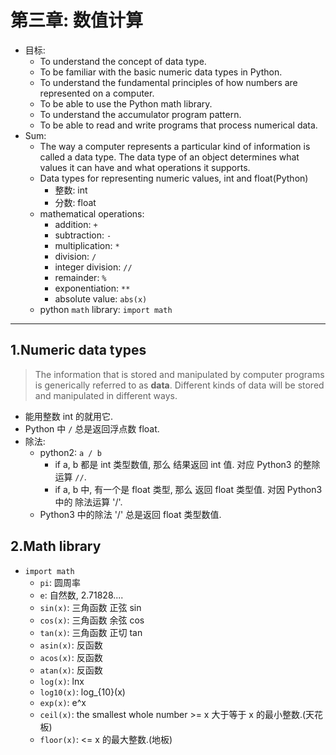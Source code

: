 # 第三章: 数值计算

- 目标:
    - To understand the concept of data type.
    - To be familiar with the basic numeric data types in Python.
    - To understand the fundamental principles of how numbers are represented on a computer.
    - To be able to use the Python math library.
    - To understand the accumulator program pattern.
    - To be able to read and write programs that process numerical data.
- Sum:
    - The way a computer represents a particular kind of information is called a data type. The data type of an object determines what values it can have and what operations it supports.
    - Data types for representing numeric values, int and float(Python)
        - 整数: int
        - 分数: float
    - mathematical operations:
        - addition: `+`
        - subtraction: `-`
        - multiplication:  `*`
        - division: `/`
        - integer division: `//`
        - remainder: `%`
        - exponentiation: `**`
        - absolute value: `abs(x)`
    - python `math` library: `import math`

---

## 1.Numeric data types

> The information that is stored and manipulated by computer programs is generically referred to as **data**. Different kinds of data will be stored and manipulated in different ways.

- 能用整数 int 的就用它.
- Python 中 `/` 总是返回浮点数 float.
- 除法:
    - python2: `a / b`
        - if a, b 都是 int 类型数值, 那么 结果返回 int 值.  对应 Python3 的整除运算 `//`.
        - if a, b 中, 有一个是 float 类型, 那么 返回 float 类型值. 对因 Python3 中的 除法运算 '/'.
    - Python3 中的除法 '/' 总是返回 float 类型数值.

## 2.Math library

- `import math`
    - `pi`: 圆周率
    - `e`: 自然数, 2.71828....
    - `sin(x)`: 三角函数 正弦 sin
    - `cos(x)`: 三角函数 余弦 cos
    - `tan(x)`: 三角函数 正切 tan
    - `asin(x)`: 反函数
    - `acos(x)`: 反函数
    - `atan(x)`: 反函数
    - `log(x)`: lnx
    - `log10(x)`: log_{10}(x)
    - `exp(x)`: e^x
    - `ceil(x)`: the smallest whole number >= x 大于等于 x 的最小整数.(天花板)
    - `floor(x)`: <= x 的最大整数.(地板)
